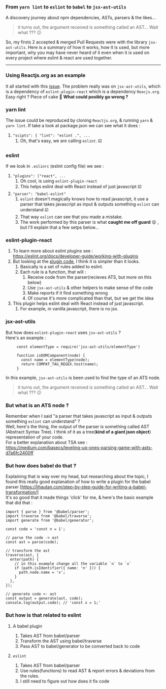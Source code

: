 
### From `yarn lint` to `eslint` to `babel` to `jsx-ast-utils`   

A discovery journey about npm dependencies, ASTs, parsers & the likes...   

> it turns out, the argument received is something called an AST... Wait what ???   :confused:   


So, my firsts 2 accepted & merged Pull Requests were with the library `jsx-ast-utils`.  Here is a summary of how it works, how it is used, but more important, why you may have never heard of it even when it is used on every project where eslint & react are used together.   


---   
### Using Reactjs.org as an example   
It all started with this [issue]().  The problem really was on `jsx-ast-utils`, which is a dependency of `eslint-plugin-react` which is a dependency `Reacjs.org`.  Easy right ? Piece of cake :cake: **What could posibly go wrong ?**   

###  yarn lint   
The issue could be reproduced by cloning `Reactjs.org`, & running `yarn` & `yarn lint`.
If take a look at package.json we can see what it does :   
1. `"scipts": { "lint": "eslint .", ...`   
   1. Oh, that's easy, we are calling `eslint`.  :ballot_box_with_check:   


### eslint   
If we look in `.eslinrc` (eslint config file) we see :   
1. `"plugins": ["react", ...`
   1. Oh cool, is using `eslint-plugin-react` 
   1. This helps eslint deal with React instead of just javascript  :ballot_box_with_check:
1. `"parser": "babel-eslint"`
   1. `eslint` doesn't magically knows how to read javascript, it use a parser that takes javascript as input & outputs something `eslint` can understand   :ballot_box_with_check:
   1. That way `eslint` can see that you made a mistake.
   1. The work performed by this parser is what **caught me off guard**  :open_mouth: , but I'll explain that a few setps below...   
   
### eslint-plugin-react   
1. To learn more about eslint plugins see : https://eslint.org/docs/developer-guide/working-with-plugins   
1. But looking at the [plugin code](https://github.com/yannickcr/eslint-plugin-react/blob/master/index.js), I think it is simpler than it looks.
   1. Basically is a set of rules added to eslint. 
   1. Each rule is a function, that will :
      1. Receive code from the parser(recieves ATS, but more on this below)
      2. Use `jsx-ast-utils` & other helpers to make sense of the code
      3. Make reports if it find something wrong
      4. Of course it's more complicated than that, but we get the idea
1. This plugin helps eslint deal with React instead of just javascript. 
   1. For example, in vanilla javascript, there is no jsx.   
   
### jsx-ast-utils   
But how does `eslint-plugin-react` uses `jsx-ast-utils` ?   
Here's an example :   
```
     const elementType = require('jsx-ast-utils/elementType')
   
     function isDOMComponent(node) {
       const name = elementType(node);
       return COMPAT_TAG_REGEX.test(name);
     }
```   
In this example, `jsx-ast-utils` is been used to find the type of an ATS node.   

> it turns out, the argument received is something called an AST... Wait what ???   :confused:   

### But what is an ATS node  ?   
Remember when I said "a parser that takes javascript as input & outputs something `eslint` can understand" ?   
Well, here's the thing, the output of the parser is something called AST (Abstract Syntax Tree). I think of it as a tree(**kind of a giant json object**) representation of your code.   
For a better explanation about TSA see : https://medium.com/basecs/leveling-up-ones-parsing-game-with-asts-d7a6fc2400ff   


### But how does babel do that ?   
Explaining that is way over my head, but researching about the topic, I found this really good explanation of how to write a plugin for the babel parser  [https://lihautan.com/step-by-step-guide-for-writing-a-babel-transformation/]   
It's so good that it made things 'click' for me, & here's the basic example that did that :   
```
import { parse } from '@babel/parser';
import traverse from '@babel/traverse';
import generate from '@babel/generator';

const code = 'const n = 1';

// parse the code -> ast
const ast = parse(code);

// transform the ast
traverse(ast, {
  enter(path) {
    // in this example change all the variable `n` to `x`
    if (path.isIdentifier({ name: 'n' })) {
      path.node.name = 'x';
    }
  },
});

// generate code <- ast
const output = generate(ast, code);
console.log(output.code); // 'const x = 1;'
```   

### But how is that related to eslint   
1. A babel plugin 
   1. Takes AST from babel/parser
   1. Transform the AST using babel/traverse
   1. Pass AST to babel/generator to be converted back to code   
    
1. `eslint`
   1. Takes AST from babel/parser
   1. Use rules(functions) to read AST & report errors & deviations from the rules.
   1. I still need to figure out how does it fix code
 


